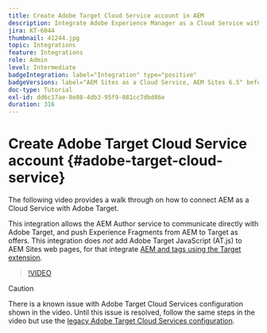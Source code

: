 ```yaml
---
title: Create Adobe Target Cloud Service account in AEM
description: Integrate Adobe Experience Manager as a Cloud Service with Adobe Target using Cloud Service and Adobe IMS authentication.
jira: KT-6044
thumbnail: 41244.jpg
topic: Integrations
feature: Integrations
role: Admin
level: Intermediate
badgeIntegration: label="Integration" type="positive"
badgeVersions: label="AEM Sites as a Cloud Service, AEM Sites 6.5" before-title="false"
doc-type: Tutorial
exl-id: dd6c17ae-8e08-4db3-95f9-081cc7dbd86e
duration: 316
---
```

# Create Adobe Target Cloud Service account {#adobe-target-cloud-service}

The following video provides a walk through on how to connect AEM as a Cloud Service with Adobe Target. 

This integration allows the AEM Author service to communicate directly with Adobe Target, and push Experience Fragments from AEM to Target as offers.  This integration does *not* add Adobe Target JavaScript (AT.js) to AEM Sites web pages, for that integrate [AEM and tags using the Target extension](../experience-platform/data-collection/tags/connect-aem-tag-property-using-ims.md).

>[!VIDEO](https://video.tv.adobe.com/v/41244?quality=12&learn=on)

>[!CAUTION]
>
>There is a known issue with Adobe Target Cloud Services configuration shown in the video. Until this issue is resolved, follow the same steps in the video but use the [legacy Adobe Target Cloud Services configuration](https://experienceleague.adobe.com/docs/experience-manager-learn/aem-target-tutorial/aem-target-implementation/using-aem-cloud-services.html).
